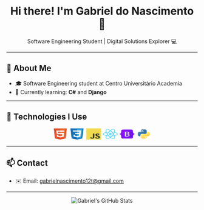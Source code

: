 <h1 align="center">Hi there! I'm Gabriel do Nascimento 👋</h1> 

<p align="center">  
  Software Engineering Student | Digital Solutions Explorer 💻  
</p>

---

## 📌 About Me

- 🎓 Software Engineering student at Centro Universitário Academia  
- 🌱 Currently learning: **C#** and **Django**

---

## 🧰 Technologies I Use

<p align="center">
  <img src="https://raw.githubusercontent.com/devicons/devicon/master/icons/html5/html5-original.svg" height="30" width="40" alt="HTML">
  <img src="https://raw.githubusercontent.com/devicons/devicon/master/icons/css3/css3-original.svg" height="30" width="40" alt="CSS">
  <img src="https://raw.githubusercontent.com/devicons/devicon/master/icons/javascript/javascript-original.svg" height="30" width="40" alt="JavaScript">
  <img src="https://raw.githubusercontent.com/devicons/devicon/master/icons/react/react-original.svg" height="30" width="40" alt="React">
  <img src="https://raw.githubusercontent.com/devicons/devicon/master/icons/bootstrap/bootstrap-original.svg" height="30" width="40" alt="Bootstrap">
  <img src="https://raw.githubusercontent.com/devicons/devicon/master/icons/python/python-original.svg" height="30" width="40" alt="Python">
</p>

---

## 📫 Contact

- ✉️ Email: [gabrielnascimento12t@gmail.com](mailto:gabrielnascimento12t@gmail.com)

---

<p align="center">
  <img src="https://github-readme-stats.vercel.app/api?username=pombinhagab&show_icons=true&theme=dracula" alt="Gabriel's GitHub Stats" />
</p>
